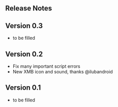 Release Notes
-------------

## Version 0.3

- to be filled

## Version 0.2

- Fix many important script errors
- New XMB icon and sound, thanks @ilubandroid

## Version 0.1

- to be filled

